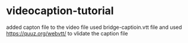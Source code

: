 # videocaption-tutorial
added capton file to the video file
used bridge-captioin.vtt file and used https://quuz.org/webvtt/ to vlidate the caption file
